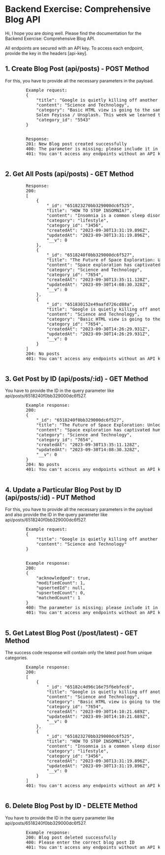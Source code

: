 <!DOCTYPE html>
<html lang="en">
<head>
    <meta charset="UTF-8">
    <meta name="viewport" content="width=device-width, initial-scale=1.0">
</head>
<body>
    <h1>Backend Exercise: Comprehensive Blog API</h1>
    <p>Hi, I hope you are doing well. Please find the documentation for the Backend Exercise: Comprehensive Blog API.</p>
    <p>All endpoints are secured with an API key. To access each endpoint, provide the key in the headers [api-key].</p>
     <h2>1. Create Blog Post (api/posts) - POST Method</h2>
    <p>For this, you have to provide all the necessary parameters in the payload.</p>
    <pre>
        Example request:
        {
            "title": "Google is quietly killing off another useful feature",
            "content": "Science and Technology",
            "category": "Basic HTML view is going to the same place that Google Stadia went: the tech graveyard in the clouds. 
            Solen Feyissa / Unsplash. This week we learned that Google is killing off Gmail’s Basic HTML view. As reported by TechCrunch, starting in January 2024, Google will disable the stripped-down HTML version of the Gmail web app and mobile web app. Ah, another Google feature bites the dust. Gmail users who regularly use the Basic HTML view are seemingly receiving an email notification, and one poster on Hacker News reports that Google says: 'We’re writing to let you know that the Gmail Basic HTML view for desktop web and mobile web will be disabled starting early January 2024. The Gmail Basic HTML views are previous versions of Gmail that were replaced by their modern successors 10+ years ago and do not include full Gmail feature functionality.",
            "category_id": "5543"
        }
    </pre>
    <pre>
        Response:
        201: New Blog post created successfully
        400: The parameter is missing; please include it in the payload
        401: You can't access any endpoints without an API key
    </pre>
   <h2>2. Get All Posts (api/posts) - GET Method</h2>
    <pre>
        Response:
        200:
        [
            {
                "_id": "651823270bb329000dc6f525",
                "title": "HOW TO STOP INSOMNIA?",
                "content": "Insomnia is a common sleep disorder that affects millions of people worldwide. It can be caused by a variety of factors, including stress, anxiety, and an uncomfortable sleep environment. If you're struggling with insomnia, there are several steps you can take to improve your sleep, including choosing the right mattress. Here are some tips to help you get over insomnia, with a focus on how your mattress can support better sleep.",
                "category": "lifestyle",
                "category_id": "3456",
                "createdAt": "2023-09-30T13:31:19.896Z",
                "updatedAt": "2023-09-30T13:31:19.896Z",
                "__v": 0
            },
            {
                "_id": "6518240f0bb329000dc6f527",
                "title": "The Future of Space Exploration: Unlocking the Mysteries of the Cosmos",
                "content": "Space exploration has captivated human imagination for centuries. From the first telescopes that revealed distant celestial bodies to the remarkable achievements of space agencies like NASA and SpaceX, our quest to unravel the mysteries of the cosmos has come a long way. In this blog, we will delve into the exciting developments and future prospects of space exploration, shedding light on how technology and human ambition are shaping the way we explore the universe.",
                "category": "Science and Technology",
                "category_id": "7654",
                "createdAt": "2023-09-30T13:35:11.128Z",
                "updatedAt": "2023-09-30T14:08:30.328Z",
                "__v": 0
            },
            {
                "_id": "651830152e49aafd726cd88a",
                "title": "Google is quietly killing off another useful feature",
                "content": "Science and Technology",
                "category": "Basic HTML view is going to the same place that Google Stadia went: the tech graveyard in the clouds. Solen Feyissa / Unsplash. This week we learned that Google is killing off Gmail’s Basic HTML view. As reported by TechCrunch, starting in January, 2024, Google will disable the stripped-down HTML version of the Gmail web app and mobile web app. Ah, another Google feature bites the dust. Gmail users who regularly use the Basic HTML view are seemingly receiving an email notification, and one poster on Hacker News reports that Google says: 'We’re writing to let you know that the Gmail Basic HTML view for desktop web and mobile web will be disabled starting early January 2024. The Gmail Basic HTML views are previous versions of Gmail that were replaced by their modern successors 10+ years ago and do not include full Gmail feature functionality.",
                "category_id": "7654",
                "createdAt": "2023-09-30T14:26:29.931Z",
                "updatedAt": "2023-09-30T14:26:29.931Z",
                "__v": 0
            }
        ]
        204: No posts
        401: You can't access any endpoints without an API key
    </pre>
    <h2>3. Get Post by ID (api/posts/:id) - GET Method</h2>
    <p>You have to provide the ID in the query parameter like api/posts/6518240f0bb329000dc6f527.</p>
    <pre>
        Example response:
        200:
        {
            "_id": "6518240f0bb329000dc6f527",
            "title": "The Future of Space Exploration: Unlocking the Mysteries of the Cosmos",
            "content": "Space exploration has captivated human imagination for centuries. From the first telescopes that revealed distant celestial bodies to the remarkable achievements of space agencies like NASA and SpaceX, our quest to unravel the mysteries of the cosmos has come a long way. In this blog, we will delve into the exciting developments and future prospects of space exploration, shedding light on how technology and human ambition are shaping the way we explore the universe.",
            "category": "Science and Technology",
            "category_id": "7654",
            "createdAt": "2023-09-30T13:35:11.128Z",
            "updatedAt": "2023-09-30T14:08:30.328Z",
            "__v": 0
        }
        204: No posts
        401: You can't access any endpoints without an API key
    </pre>
   <h2>4. Update a Particular Blog Post by ID (api/posts/:id) - PUT Method</h2>
    <p>For this, you have to provide all the necessary parameters in the payload and also provide the ID in the query parameter like api/posts/6518240f0bb329000dc6f527.</p>
    <pre>
        Example request:
        {
            "title": "Google is quietly killing off another useful feature",
            "content": "Science and Technology"
        }
    </pre>
    <pre>
        Example response:
        200:
        {
            "acknowledged": true,
            "modifiedCount": 1,
            "upsertedId": null,
            "upsertedCount": 0,
            "matchedCount": 1
        }
        400: The parameter is missing; please include it in the payload
        401: You can't access any endpoints without an API key
    </pre>
   <h2>5. Get Latest Blog Post (/post/latest) - GET Method</h2>
    <p>The success code response will contain only the latest post from unique categories.</p>
    <pre>
        Example response:
        200:
        [
            {
                "_id": "65182c4d96c16e75f6ebfec6",
                "title": "Google is quietly killing off another useful feature",
                "content": "Science and Technology",
                "category": "Basic HTML view is going to the same place that Google Stadia went: the tech graveyard in the clouds. Solen Feyissa / Unsplash. This week we learned that Google is killing off Gmail’s Basic HTML view. As reported by TechCrunch, starting in January 2024, Google will disable the stripped-down HTML version of the Gmail web app and mobile web app. Ah, another Google feature bites the dust. Gmail users who regularly use the Basic HTML view are seemingly receiving an email notification, and one poster on Hacker News reports that Google says: 'We’re writing to let you know that the Gmail Basic HTML view for desktop web and mobile web will be disabled starting early January 2024. The Gmail Basic HTML views are previous versions of Gmail that were replaced by their modern successors 10+ years ago and do not include full Gmail feature functionality.",
                "category_id": "7654",
                "createdAt": "2023-09-30T14:10:21.689Z",
                "updatedAt": "2023-09-30T14:10:21.689Z",
                "__v": 0
            },
            {
                "_id": "651823270bb329000dc6f525",
                "title": "HOW TO STOP INSOMNIA?",
                "content": "Insomnia is a common sleep disorder that affects millions of people worldwide. It can be caused by a variety of factors, including stress, anxiety, and an uncomfortable sleep environment. If you're struggling with insomnia, there are several steps you can take to improve your sleep, including choosing the right mattress. Here are some tips to help you get over insomnia, with a focus on how your mattress can support better sleep.",
                "category": "lifestyle",
                "category_id": "3456",
                "createdAt": "2023-09-30T13:31:19.896Z",
                "updatedAt": "2023-09-30T13:31:19.896Z",
                "__v": 0
            }
        ]
        401: You can't access any endpoints without an API key
    </pre>
  <h2>6. Delete Blog Post by ID - DELETE Method</h2>
    <p>You have to provide the ID in the query parameter like api/posts/6518240f0bb329000dc6f527.</p>
    <pre>
        Example response:
        200: Blog post deleted successfully
        400: Please enter the correct blog post ID
        401: You can't access any endpoints without an API key
    </pre>
</body>
</html>
